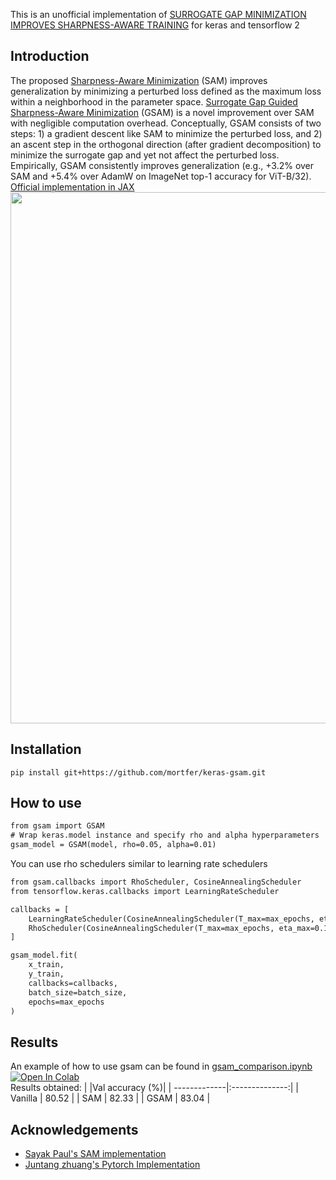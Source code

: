 This is an unofficial implementation of [SURROGATE GAP MINIMIZATION IMPROVES SHARPNESS-AWARE TRAINING](https://openreview.net/pdf?id=edONMAnhLu-)
for keras and tensorflow 2

## Introduction
The proposed [Sharpness-Aware Minimization](https://arxiv.org/abs/2010.01412) (SAM) improves generalization by minimizing a perturbed loss defined as the maximum loss within a neighborhood in the parameter space. [Surrogate Gap Guided Sharpness-Aware Minimization](https://arxiv.org/pdf/2203.08065.pdf) (GSAM) is a novel improvement over SAM with negligible computation overhead. Conceptually, GSAM consists of two steps: 1) a gradient descent like SAM to minimize the perturbed loss, and 2) an ascent step in the orthogonal direction (after gradient decomposition) to minimize the surrogate gap and yet not affect the perturbed loss. Empirically, GSAM consistently improves generalization (e.g., +3.2% over SAM
and +5.4% over AdamW on ImageNet top-1 accuracy for ViT-B/32). [Official implementation in JAX](https://github.com/google-research/big_vision/blob/main/big_vision/trainers/proj/gsam/gsam.py)
<img src="https://github.com/mortfer/TFM/blob/master/gsam_algo.png" width="850"/>

## Installation
`pip install git+https://github.com/mortfer/keras-gsam.git`
## How to use
```diff
from gsam import GSAM
# Wrap keras.model instance and specify rho and alpha hyperparameters
gsam_model = GSAM(model, rho=0.05, alpha=0.01)
```
You can use rho schedulers similar to learning rate schedulers 
```diff
from gsam.callbacks import RhoScheduler, CosineAnnealingScheduler
from tensorflow.keras.callbacks import LearningRateScheduler

callbacks = [
    LearningRateScheduler(CosineAnnealingScheduler(T_max=max_epochs, eta_max=1e-3, eta_min=0), verbose=1), 
    RhoScheduler(CosineAnnealingScheduler(T_max=max_epochs, eta_max=0.1, eta_min=0.01), verbose=1), 
]

gsam_model.fit(
    x_train, 
    y_train,
    callbacks=callbacks,
    batch_size=batch_size, 
    epochs=max_epochs
)
```
## Results
An example of how to use gsam can be found in [gsam_comparison.ipynb](https://github.com/mortfer/keras-gsam/examples/gsam_comparison.ipynb) [![Open In Colab](https://colab.research.google.com/assets/colab-badge.svg)](https://colab.research.google.com/github/mortfer/examples/gsam_comparison.ipynb) <br> 
Results obtained:
|              |Val accuracy (%)|
| -------------|:--------------:|
| Vanilla      | 80.52          |
| SAM          | 82.33          |
| GSAM         | 83.04          |
## Acknowledgements
* [Sayak Paul's SAM implementation](https://github.com/sayakpaul/Sharpness-Aware-Minimization-TensorFlow/tree/main)
* [Juntang zhuang's Pytorch Implementation](https://github.com/juntang-zhuang/GSAM)
